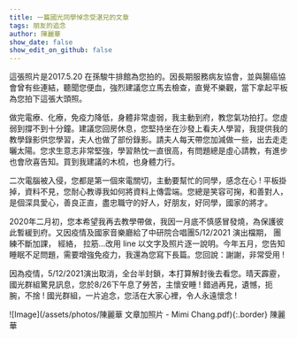```yaml
---
title: 一篇國光同學悼念受湛兄的文章
tags: 朋友的追念
author: 陳麗華
show_date: false
show_edit_on_github: false
---
```


這張照片是2017.5.20 在孫駿牛排館為您拍的。因長期服務病友協會，並與腸癌協會曾有些連結，聽聞您便血，強烈建議您立馬去檢查，直覺不樂觀，當下拿起平板為您拍下這張大頭照。

做完電療、化療，免疫力降低，身體非常虛弱，我主動到府，教您氣功拍打。您虛弱到撐不到十分鐘。建議您回房休息，您堅持坐在沙發上看夫人學習，我提供我的教學錄影供您學習，夫人也做了部份錄影。請夫人每天帶您加減做一些，出去走走曬太陽。您求生意志非常堅強，學習熱忱一直很高，有問題總是虛心請教，有進步也會欣喜告知。買到我建議的木梳，也身體力行。

二次電腦被入侵，您都是第一個來電關切，主動要幫忙的同學，感念在心 ! 平板掛掉，資料不見，您耐心教導我如何將資料上傳雲端。您總是笑容可掬，和善對人，是個深具愛心，善良正直，盡忠職守的好人，好朋友，好同學，國家的將才。

2020年二月初，您本希望我再去教學帶做，我因一月底不慎感冒發燒，為保護彼此暫緩到府。又因疫情及國家音樂廳給了中研院合唱團5/12/2021 演出檔期， 團練不斷加課， 經絡， 拉筋…改用 line 以文字及照片逐一說明。今年五月，您告知睡眠不足問題，需要增強免疫力，我還為您寫下長篇。您回說：謝謝，非常受用 !

因為疫情，5/12/2021演出取消，全台半封鎖，本打算解封後去看您。晴天霹靂，國光群組驚見訊息，您於8/26下午息了勞苦，主懷安睡 ! 錯過再見，遺憾，扼腕，不捨 ! 國光群組，一片追念，您活在大家心裡，令人永遠懷念 !

![Image](/assets/photos/陳麗華 文章加照片 - Mimi Chang.pdf){:.border}
陳麗華
